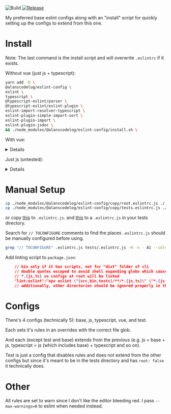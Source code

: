 ![Build](https://github.com/alanscodelog/my-eslint-config/workflows/Build/badge.svg)
[![Release](https://github.com/alanscodelog/my-eslint-config/workflows/Release/badge.svg)](https://www.npmjs.com/package/@alanscodelog/eslint-config)

My preferred base eslint configs along with an "install" script for quickly setting up the configs to extend from this one.

# Install

Note: The last command is the install script and will overwrite `.eslintrc` if it exists.

Without vue (just js + typescript):

```bash
yarn add -D \
@alanscodelog/eslint-config \
eslint \
typescript \
@typescript-eslint/parser \
@typescript-eslint/eslint-plugin \
eslint-import-resolver-typescript \
eslint-plugin-simple-import-sort \
eslint-plugin-import \
eslint-plugin-jsdoc \
&& ./node_modules/@alanscodelog/eslint-config/install.sh \
```

With vue:

<details>
```bash
yarn add -D \
@alanscodelog/eslint-config \
eslint \
typescript \
@typescript-eslint/parser \
@typescript-eslint/eslint-plugin \
eslint-import-resolver-typescript \
eslint-plugin-simple-import-sort \
eslint-plugin-import \
eslint-plugin-jsdoc \
eslint-plugin-vue \
@vue/eslint-config-typescript \
&& ./node_modules/@alanscodelog/eslint-config/install.sh \
```
</details>

Just js (untested):
<details>
```bash
yarn add -D \
@alanscodelog/eslint-config \
eslint \
eslint-plugin-simple-import-sort \
eslint-plugin-import \
eslint-plugin-jsdoc \
&& ./node_modules/@alanscodelog/eslint-config/install.sh \
```
</details>

# Manual Setup

```bash
cp ./node_modules/@alanscodelog/eslint-config/copy/root.eslintrc.js ./.eslintrc.js
cp ./node_modules/@alanscodelog/eslint-config/copy/tests.eslintrc.js ./tests/.eslintrc.js
```
or copy [this](https://github.com/AlansCodeLog/my-eslint-config/blob/master/copy/root.eslintrc.js) to `.eslintrc.js`.
and [this](https://github.com/AlansCodeLog/my-eslint-config/blob/master/copy/tests.eslintrc.js) to a `.eslintrc.js` in your tests directory.

Search for `// TOCONFIGURE` comments to find the places `.eslintrc.js` should be manually configured before using.

```bash
grep "// TOCONFIGURE" .eslintrc.js tests/.eslintrc.js -H -n - A1 --color
```

Add linting script to `package.json`:
```json
	// bin only if it has scripts, not for "dist" folder of cli
	// double quotes escaped to avoid shell expanding globs which causes problems
	// *.{js,ts} so configs at root will be linted
	"lint:eslint":"npx eslint \"{src,bin,tests}/**/*.{js,ts}\" \"*.{js,ts}\" --max-warnings=0 --report-unused-disable-directives"
	// additionally, other directories should be ignored properly in the eslintrc so that vscode won't try to lint the files when opening them (except node_modules, that already seems to be ignored)
```


# Configs

There's 4 configs (technically 5): base, js, typescript, vue, and test.

Each sets it's rules in an overrides with the correct file glob.

And each (except test and base) extends from the previous (e.g. js = base + js, typescript = js (which includes base) + typescript and so on).

Test is just a config that disables rules and does not extend from the other configs but since it's meant to be in the tests directory and has `root: false` it technically does.

# Other

All rules are set to warn since I don't like the editor bleeding red. I pass `--max-warnings=0` to eslint when needed instead.
